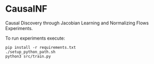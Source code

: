 # CausalNF

Causal Discovery through Jacobian Learning and Normalizing Flows Experiments.

To run experiments execute: 
```
pip install -r requirements.txt
./setup_python_path.sh
python3 src/train.py
```
